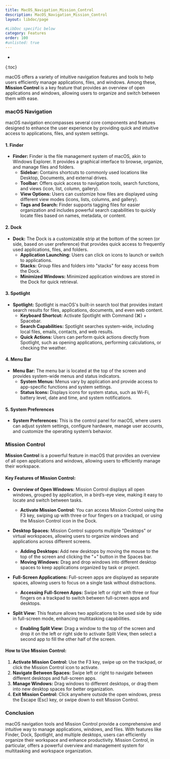 ```yaml
---
title: MacOS_Navigation_Mission_Control
description: MacOS_Navigation_Mission_Control
layout: libdoc/page

#LibDoc specific below
category: Features
order: 100
#unlisted: true
---
```

* 
{:toc}

macOS offers a variety of intuitive navigation features and tools to help users efficiently manage applications, files, and windows. Among these, **Mission Control** is a key feature that provides an overview of open applications and windows, allowing users to organize and switch between them with ease.

### macOS Navigation

macOS navigation encompasses several core components and features designed to enhance the user experience by providing quick and intuitive access to applications, files, and system settings.

#### 1. Finder

- **Finder:** Finder is the file management system of macOS, akin to Windows Explorer. It provides a graphical interface to browse, organize, and manage files and folders.
  - **Sidebar:** Contains shortcuts to commonly used locations like Desktop, Documents, and external drives.
  - **Toolbar:** Offers quick access to navigation tools, search functions, and views (icon, list, column, gallery).
  - **View Options:** Users can customize how files are displayed using different view modes (icons, lists, columns, and gallery).
  - **Tags and Search:** Finder supports tagging files for easier organization and includes powerful search capabilities to quickly locate files based on names, metadata, or content.

#### 2. Dock

- **Dock:** The Dock is a customizable strip at the bottom of the screen (or side, based on user preference) that provides quick access to frequently used applications, files, and folders.
  - **Application Launching:** Users can click on icons to launch or switch to applications.
  - **Stacks:** Group files and folders into "stacks" for easy access from the Dock.
  - **Minimized Windows:** Minimized application windows are stored in the Dock for quick retrieval.

#### 3. Spotlight

- **Spotlight:** Spotlight is macOS's built-in search tool that provides instant search results for files, applications, documents, and even web content.
  - **Keyboard Shortcut:** Activate Spotlight with Command (⌘) + Spacebar.
  - **Search Capabilities:** Spotlight searches system-wide, including local files, emails, contacts, and web results.
  - **Quick Actions:** Users can perform quick actions directly from Spotlight, such as opening applications, performing calculations, or checking the weather.

#### 4. Menu Bar

- **Menu Bar:** The menu bar is located at the top of the screen and provides system-wide menus and status indicators.
  - **System Menus:** Menus vary by application and provide access to app-specific functions and system settings.
  - **Status Icons:** Displays icons for system status, such as Wi-Fi, battery level, date and time, and system notifications.

#### 5. System Preferences

- **System Preferences:** This is the control panel for macOS, where users can adjust system settings, configure hardware, manage user accounts, and customize the operating system’s behavior.

### Mission Control

**Mission Control** is a powerful feature in macOS that provides an overview of all open applications and windows, allowing users to efficiently manage their workspace.

#### Key Features of Mission Control:

- **Overview of Open Windows:** Mission Control displays all open windows, grouped by application, in a bird’s-eye view, making it easy to locate and switch between tasks.
  - **Activate Mission Control:** You can access Mission Control using the F3 key, swiping up with three or four fingers on a trackpad, or using the Mission Control icon in the Dock.
  
- **Desktop Spaces:** Mission Control supports multiple "Desktops" or virtual workspaces, allowing users to organize windows and applications across different screens.
  - **Adding Desktops:** Add new desktops by moving the mouse to the top of the screen and clicking the "+" button in the Spaces bar.
  - **Moving Windows:** Drag and drop windows into different desktop spaces to keep applications organized by task or project.

- **Full-Screen Applications:** Full-screen apps are displayed as separate spaces, allowing users to focus on a single task without distractions.
  - **Accessing Full-Screen Apps:** Swipe left or right with three or four fingers on a trackpad to switch between full-screen apps and desktops.

- **Split View:** This feature allows two applications to be used side by side in full-screen mode, enhancing multitasking capabilities.
  - **Enabling Split View:** Drag a window to the top of the screen and drop it on the left or right side to activate Split View, then select a second app to fill the other half of the screen.

#### How to Use Mission Control:

1. **Activate Mission Control:** Use the F3 key, swipe up on the trackpad, or click the Mission Control icon to activate.
2. **Navigate Between Spaces:** Swipe left or right to navigate between different desktops and full-screen apps.
3. **Manage Windows:** Drag windows to different desktops, or drag them into new desktop spaces for better organization.
4. **Exit Mission Control:** Click anywhere outside the open windows, press the Escape (Esc) key, or swipe down to exit Mission Control.

### Conclusion

macOS navigation tools and Mission Control provide a comprehensive and intuitive way to manage applications, windows, and files. With features like Finder, Dock, Spotlight, and multiple desktops, users can efficiently organize their workspace and enhance productivity. Mission Control, in particular, offers a powerful overview and management system for multitasking and workspace organization.
